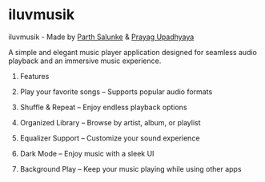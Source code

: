 # iluvmusik

iluvmusik - Made by [Parth Salunke](https://github.com/sparth292) & [Prayag Upadhyaya](https://github.com/prayagupa23)

A simple and elegant music player application designed for seamless audio playback and an immersive music experience.

1. Features

2. Play your favorite songs – Supports popular audio formats

3. Shuffle & Repeat – Enjoy endless playback options

4. Organized Library – Browse by artist, album, or playlist

5. Equalizer Support – Customize your sound experience

6. Dark Mode – Enjoy music with a sleek UI

7. Background Play – Keep your music playing while using other apps
